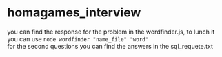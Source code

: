 # homagames_interview
you can find the response for the problem in the wordfinder.js, to lunch it you can use 
` node wordfinder "name_file" "word" ` </br>
for the second questions you can find the answers in the sql_requete.txt
